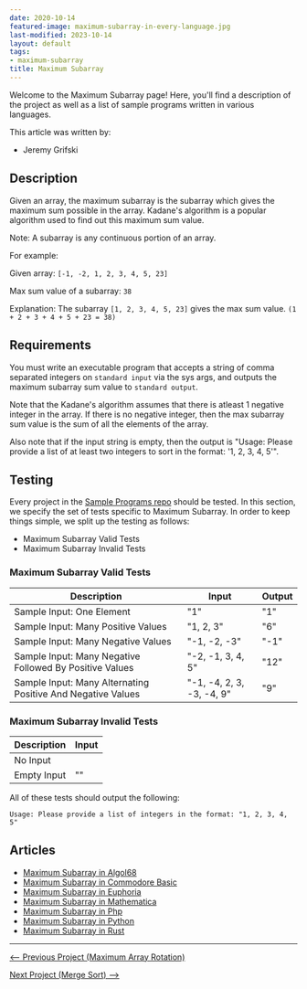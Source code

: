 ```yaml
---
date: 2020-10-14
featured-image: maximum-subarray-in-every-language.jpg
last-modified: 2023-10-14
layout: default
tags:
- maximum-subarray
title: Maximum Subarray
---
```


Welcome to the Maximum Subarray page! Here, you'll find a description of the project as well as a list of sample programs written in various languages.

This article was written by:

- Jeremy Grifski

## Description

Given an array, the maximum subarray is the subarray which gives the maximum sum possible in the array.
Kadane's algorithm is a popular algorithm used to find out this maximum sum value.

Note: A subarray is any continuous portion of an array.

For example:

Given array: `[-1, -2, 1, 2, 3, 4, 5, 23]`

Max sum value of a subarray: `38`

Explanation: The subarray `[1, 2, 3, 4, 5, 23]` gives the max sum value. `(1 + 2 + 3 + 4 + 5 + 23 = 38)`


## Requirements

You must write an executable program that accepts a string of comma separated integers on `standard input` via the sys args, and outputs the maximum subarray sum value to `standard output`.

Note that the Kadane's algorithm assumes that there is atleast 1 negative integer in the array.
If there is no negative integer, then the max subarray sum value is the sum of all the elements of the array.

Also note that if the input string is empty, then the output is "Usage: Please provide a list of at least two integers to sort in the format: '1, 2, 3, 4, 5'".


## Testing

Every project in the [Sample Programs repo](https://github.com/TheRenegadeCoder/sample-programs) should be tested.
In this section, we specify the set of tests specific to Maximum Subarray.
In order to keep things simple, we split up the testing as follows:

- Maximum Subarray Valid Tests
- Maximum Subarray Invalid Tests

### Maximum Subarray Valid Tests

| Description | Input | Output |
| ----------- | ----- | ------ |
| Sample Input: One Element | "1" | "1" |
| Sample Input: Many Positive Values | "1, 2, 3" | "6" |
| Sample Input: Many Negative Values | "-1, -2, -3" | "-1" |
| Sample Input: Many Negative Followed By Positive Values | "-2, -1, 3, 4, 5" | "12" |
| Sample Input: Many Alternating Positive And Negative Values | "-1, -4, 2, 3, -3, -4, 9" | "9" |

### Maximum Subarray Invalid Tests

| Description | Input |
| ----------- | ----- |
| No Input |  |
| Empty Input | "" |

All of these tests should output the following:

```
Usage: Please provide a list of integers in the format: "1, 2, 3, 4, 5"
```


## Articles

- [Maximum Subarray in Algol68](https://sampleprograms.io/projects/maximum-subarray/algol68)
- [Maximum Subarray in Commodore Basic](https://sampleprograms.io/projects/maximum-subarray/commodore-basic)
- [Maximum Subarray in Euphoria](https://sampleprograms.io/projects/maximum-subarray/euphoria)
- [Maximum Subarray in Mathematica](https://sampleprograms.io/projects/maximum-subarray/mathematica)
- [Maximum Subarray in Php](https://sampleprograms.io/projects/maximum-subarray/php)
- [Maximum Subarray in Python](https://sampleprograms.io/projects/maximum-subarray/python)
- [Maximum Subarray in Rust](https://sampleprograms.io/projects/maximum-subarray/rust)

***

<nav class="project-nav">

<div id="prev" markdown="1">

[<-- Previous Project (Maximum Array Rotation)](https://sampleprograms.io/projects/maximum-array-rotation)

</div>

<div id="next" markdown="1">

[Next Project (Merge Sort) -->](https://sampleprograms.io/projects/merge-sort)

</div>

</nav>